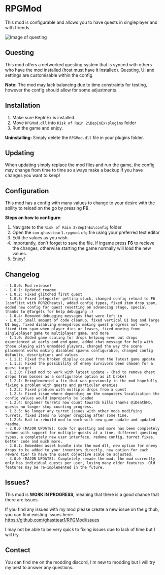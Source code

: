 # RPGMod

This mod is configurable and allows you to have quests in singleplayer and with friends.

![Image of questing](https://i.imgur.com/oog8BE9.jpg)

## Questing

This mod offers a networked questing system that is synced with others who have the mod installed (host must have it installed). Questing, UI and settings are customisable within the config.

**Note:** The mod may lack balancing due to time constraints for testing, however the config should allow for some adjustments.

## Installation

1. Make sure BepInEx is installed
2. Move `RPGMod.dll` into `Risk of Rain 2\BepInEx\plugins` folder
3. Run the game and enjoy.

**Uninstalling:** Simply delete the `RPGMod.dll` file in your plugins folder.

## Updating

When updating simply replace the mod files and run the game, the config may change from time to time so always make a backup if you have changes you want to keep!

## Configuration

This mod has a config with many values to change to your desire with the ability to reload on the go by pressing **F6**.

**Steps on how to configure:**

1. Navigate to the `Risk of Rain 2\BepInEx\config` folder
2. Open the `com.ghasttear1.rpgmod.cfg` file using your preferred text editor
3. Edit the values as you wish.
4. Importantly, don't forget to save the file. If ingame press **F6** to recieve the changes, otherwise starting the game normally will load the new values.
5. Enjoy!

## Changelog

```text
- 1.0.0: Mod release!
- 1.0.1: Updated readme
- 1.0.2: Fixed glitched first quest
- 1.0.3: Fixed teleporter getting stuck, changed config reload to F6 (conflict with ROR2Cheats), added config types, fixed item drop spam, added new config for quest resetting on advancing stage, special thanks to @Targets for help debugging :)
- 1.0.4: Removed debugging messages that were left in
- 1.0.5: Small amount of code cleanup, fixed vertical UI bug and large UI bug, fixed disabling enemydrops making quest progress not work, fixed item spam when player dies or leaves, fixed moving from singleplayer game to multiplayer game, and more
- 1.1.0: Added game scaling for drops helping even out drops experienced at early and end game, added chat message for help with those playing with unmodded players, changed the way the scene placement works making disabled spawns configurable, changed config defaults, descriptions and values
- 1.1.1: Fixed the broken display caused from the latest game update
- 1.1.2: Fixed the possibility of enemy survivors been chosen for a quest target
- 1.2.0: Fixed mod to work with latest update - (had to remove chest drops from bosses as a configurable option as it broke)
- 1.2.1: Reimplemented a fix that was previously in the mod hopefully fixing a problem with quests and particular enemies
- 1.2.2: Fixed problem with multiple drops from a quest
- 1.2.3: Fixed issue where depending on the computers localisation the config values would improperly be loaded
- 1.2.4: Engineer turrets now count towards kills thanks @iDeathHD, quests no longer stop counting progress.
- 1.2.5: No longer any turret issues with other mods modifying turrets, fixed items no longer dropping after some time.
- 1.2.6: Had to rebuild mod to work with new game update and updated readme.
- 2.0.0 (MAJOR UPDATE): Code for questing and more has been completely redone with support for multiple quests at a time, different questing types, a completely new user interface, redone config, turret fixes, better code and much more.
- 2.0.1: Embedded asset bundle into the mod dll, new option for enemy drops to be added to your inventory directly, new option for each reward tier to have the quest objective scale be adjusted.
- 3.0.0 (MAJOR UPDATE): Completely remade the mod, the mod currently only has individual quests per user, losing many older features. Old features may be re-implemented in the future.
```

## Issues?

This mod is **WORK IN PROGRESS**, meaning that there is a good chance that there are issues.

If you find any issues with my mod please create a new issue on the github, you can find existing issues here:
https://github.com/ghasttear1/RPGMod/issues

I may not be able to be very quick to fixing issues due to lack of time but I will try.

## Contact

You can find me on the modding discord, I'm new to modding but I will try my best to answer any questions.
